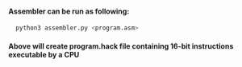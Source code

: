 #### Assembler can be run as following:
```python
  python3 assembler.py <program.asm>
```
#### Above will create program.hack file containing 16-bit instructions executable by a CPU
